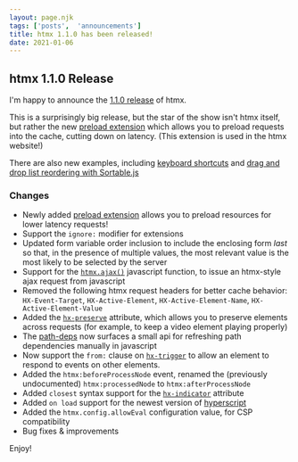 ```yaml
---
layout: page.njk
tags: ['posts',  'announcements']
title: htmx 1.1.0 has been released!
date: 2021-01-06
---
```


## htmx 1.1.0 Release

I'm happy to announce the [1.1.0 release](https://unpkg.com/browse/htmx.org@1.1.0/) of htmx.

This is a surprisingly big release, but the star of the show isn't htmx itself, but rather the new 
[preload extension](https://htmx.org/extensions/preload/) which allows you to preload requests into the cache,
cutting down on latency.  (This extension is used in the htmx website!)

There are also new examples, including [keyboard shortcuts](/examples/keyboard-shortcuts) and [drag and drop
list reordering with Sortable.js](/examples/sortable)

### Changes

* Newly added [preload extension](https://htmx.org/extensions/preload/) allows you to preload resources for lower
  latency requests!
* Support the `ignore:` modifier for extensions
* Updated form variable order inclusion to include the enclosing form *last* so that, in the presence of multiple 
  values, the most relevant value is the most likely to be selected by the server
* Support for the [`htmx.ajax()`](https://htmx.org/api/#ajax) javascript function, to issue an htmx-style ajax 
  request from javascript
* Removed the following htmx request headers for better cache behavior: `HX-Event-Target`, `HX-Active-Element`, 
  `HX-Active-Element-Name`, `HX-Active-Element-Value`
* Added the [`hx-preserve`](https://htmx.org/attributes/hx-preserve) attribute, which allows 
  you to preserve elements across requests (for example, to keep a video element playing properly)
* The [path-deps](https://htmx.org/extensions/path-deps/#refresh) now surfaces a small api
  for refreshing path dependencies manually in javascript
* Now support the `from:` clause on [`hx-trigger`](https://htmx.org/attributes/hx-trigger) to
  allow an element to respond to events on other elements.
* Added the `htmx:beforeProcessNode` event, renamed the (previously undocumented) `htmx:processedNode` to `htmx:afterProcessNode`
* Added `closest` syntax support for the [`hx-indicator`](https://htmx.org/attributes/hx-indicator) attribute
* Added `on load` support for the newest version of [hyperscript](https://hyperscript.org)
* Added the `htmx.config.allowEval` configuration value, for CSP compatibility
* Bug fixes & improvements 

Enjoy!
